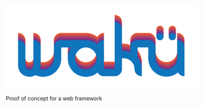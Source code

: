 ![alt tag](https://raw.githubusercontent.com/marcoslhc/waku/master/waku.png)

Proof of concept for a web framework
